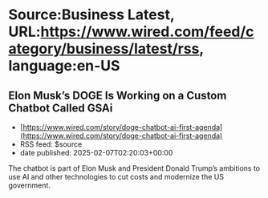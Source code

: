 # Source:Business Latest, URL:https://www.wired.com/feed/category/business/latest/rss, language:en-US

## Elon Musk’s DOGE Is Working on a Custom Chatbot Called GSAi
 - [https://www.wired.com/story/doge-chatbot-ai-first-agenda](https://www.wired.com/story/doge-chatbot-ai-first-agenda)
 - RSS feed: $source
 - date published: 2025-02-07T02:20:03+00:00

The chatbot is part of Elon Musk and President Donald Trump’s ambitions to use AI and other technologies to cut costs and modernize the US government.

